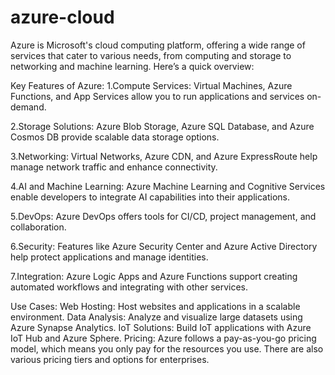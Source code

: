 # azure-cloud
Azure is Microsoft's cloud computing platform, offering a wide range of services that cater to various needs, from computing and storage to networking and machine learning. Here’s a quick overview:

Key Features of Azure:
  1.Compute Services: Virtual Machines, Azure Functions, and App Services allow you to run applications and services on-demand.
  
  2.Storage Solutions: Azure Blob Storage, Azure SQL Database, and Azure Cosmos DB provide scalable data storage options.
  
  3.Networking: Virtual Networks, Azure CDN, and Azure ExpressRoute help manage network traffic and enhance connectivity.
  
  4.AI and Machine Learning: Azure Machine Learning and Cognitive Services enable developers to integrate AI capabilities into their applications.
  
  5.DevOps: Azure DevOps offers tools for CI/CD, project management, and collaboration.
  
  6.Security: Features like Azure Security Center and Azure Active Directory help protect applications and manage identities.
  
  7.Integration: Azure Logic Apps and Azure Functions support creating automated workflows and integrating with other services.
  
  Use Cases:
  Web Hosting: Host websites and applications in a scalable environment.
  Data Analysis: Analyze and visualize large datasets using Azure Synapse Analytics.
  IoT Solutions: Build IoT applications with Azure IoT Hub and Azure Sphere.
  Pricing:
  Azure follows a pay-as-you-go pricing model, which means you only pay for the resources you use. There are also various pricing tiers and options for enterprises.




